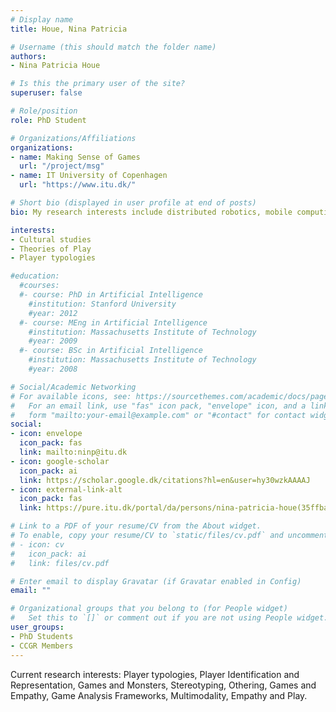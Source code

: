 ```yaml
---
# Display name
title: Houe, Nina Patricia

# Username (this should match the folder name)
authors:
- Nina Patricia Houe

# Is this the primary user of the site?
superuser: false

# Role/position
role: PhD Student

# Organizations/Affiliations
organizations:
- name: Making Sense of Games
  url: "/project/msg"
- name: IT University of Copenhagen
  url: "https://www.itu.dk/"

# Short bio (displayed in user profile at end of posts)
bio: My research interests include distributed robotics, mobile computing and programmable matter.

interests:
- Cultural studies
- Theories of Play
- Player typologies

#education:
  #courses:
  #- course: PhD in Artificial Intelligence
    #institution: Stanford University
    #year: 2012
  #- course: MEng in Artificial Intelligence
    #institution: Massachusetts Institute of Technology
    #year: 2009
  #- course: BSc in Artificial Intelligence
    #institution: Massachusetts Institute of Technology
    #year: 2008

# Social/Academic Networking
# For available icons, see: https://sourcethemes.com/academic/docs/page-builder/#icons
#   For an email link, use "fas" icon pack, "envelope" icon, and a link in the
#   form "mailto:your-email@example.com" or "#contact" for contact widget.
social:
- icon: envelope
  icon_pack: fas
  link: mailto:ninp@itu.dk
- icon: google-scholar
  icon_pack: ai
  link: https://scholar.google.dk/citations?hl=en&user=hy30wzkAAAAJ
- icon: external-link-alt
  icon_pack: fas
  link: https://pure.itu.dk/portal/da/persons/nina-patricia-houe(35ffbaf1-84ff-40c1-8dcf-3cc917cacb47).html

# Link to a PDF of your resume/CV from the About widget.
# To enable, copy your resume/CV to `static/files/cv.pdf` and uncomment the lines below.
# - icon: cv
#   icon_pack: ai
#   link: files/cv.pdf

# Enter email to display Gravatar (if Gravatar enabled in Config)
email: ""

# Organizational groups that you belong to (for People widget)
#   Set this to `[]` or comment out if you are not using People widget.
user_groups:
- PhD Students
- CCGR Members
---
```


Current research interests: Player typologies, Player Identification and Representation, Games and Monsters, Stereotyping, Othering, Games and Empathy, Game Analysis Frameworks, Multimodality, Empathy and Play.

